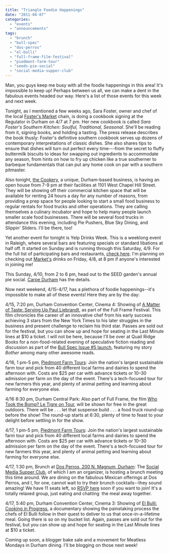 ```yaml
---
title: "Triangle Foodie Happenings"
date: "2011-04-07"
categories:
  - "events"
  - "announcements"
tags:
  - "brunch"
  - "bull-spec"
  - "dos-perros"
  - "el-bulli"
  - "full-frame-film-festival"
  - "piedmont-farm-tour"
  - "seeds-pie-social"
  - "social-media-supper-club"
---
```


Man, you guys keep me busy with all the foodie happenings in this area! It's impossible to keep up! Perhaps between us all, we can make a dent in the fabulous events headed our way. Here's a list of those events for this week and next week.

Tonight, as I mentioned a few weeks ago, Sara Foster, owner and chef of the local [Foster's Market](http://www.thegourmez.com/?p=2119) chain, is doing a cookbook signing at the Regulator in Durham on 4/7 at 7 pm. Her new cookbook is called _Sara Foster's Southern Kitchen: Soulful, Traditional, Seasonal_. She'll be reading from it, signing books, and holding a tasting. The press release describes the book thusly: Foster's definitive southern cookbook serves up dozens of contemporary interpretations of classic dishes. She also shares tips to ensure that dishes will turn out perfect every time---from the secret to fluffy buttermilk biscuits to ideas for swapping out ingredients to accommodate any season, from hints on how to fry up chicken like a true southerner to barbeque fundamentals that can put any home cook on par with a southern pitmaster.

Also tonight, [the Cookery](http://www.durhamcookery.com/), a unique, Durham-based business, is having an open house from 7-9 pm at their facilities at 1101 West Chapel Hill Street. They will be showing off their commercial kitchen space that will be available for renting 24 hours a day for any number of reasons, from providing a prep space for people looking to start a small food business to regular rentals for food trucks and other operations. They are calling themselves a culinary incubator and hope to help many people launch smaller scale food businesses. There will be several food trucks in attendance this evening, including Pie Pushers, Blue Sky Dining, and Slippin' Sliders. I'll be there, too!

Yet another event for tonight is Yelp Drinks Week. This is a weeklong event in Raleigh, where several bars are featuring specials or standard libations at half off. It started on Sunday and is running through this Saturday, 4/9. For the full list of participating bars and restaurants, [check here](http://www.yelp.com/events/raleigh-yelp-drinks). I'm planning on checking out [Market's](http://www.thegourmez.com/?p=1992) drinks on Friday, 4/8, at 8 pm if anyone's interested in joining me!

This Sunday, 4/10, from 2 to 6 pm, head out to the SEED garden's annual pie social. [Carpe Durham](https://thegourmez-wpmedia.s3.amazonaws.com/2011/03/29/seeds-pie-social/) has the details.

Now next weekend, 4/15-4/17, has a plethora of foodie happenings--it's impossible to make all of these events! Here they are by the day:

4/15, 7:20 pm, Durham Convention Center, Cinema 4: Showing of [A Matter of Taste: Serving Up Paul Liebrandt](http://www.fullframefest.org/more_film_info.php?id=3970), as part of the Full Frame Festival. This film chronicles the career of an innovative chef from his early success achieving 3 stars from the New York Times to his later struggles in the business and present challenge to reclaim his third star. Passes are sold out for the festival, but you can show up and hope for seating in the Last Minute lines at $10 a ticket. I will not be here, because I'll be over at Quail Ridge Books for a non-food-related evening of speculative fiction reading and discussion as part of the [Bull Spec Issue #5 launch](https://www.facebook.com/event.php?eid=148924758504468), featuring my story _Bother_ among many other awesome reads.

4/16, 1 pm-5 pm, [Piedmont Farm Tours](http://www.carolinafarmstewards.org/pft2011.shtml): Join the nation's largest sustainable farm tour and pick from 40 different local farms and dairies to spend the afternoon with. Costs are $25 per car with advance tickets or $10–$30 admission per farm on the day of the event. There's a tech-focused tour for new farmers this year, and plenty of animal petting and learning about farming for everyone else.

4/16 8:30 pm, Durham Central Park: Also part of Full Frame, the film [Who Took the Bomp? Le Tigre on Tour](http://www.fullframefest.org/more_film_info.php?id=4019), will be shown for free in the great outdoors. There will be . . . let that suspense build . . . a food truck round-up before the show! The round-up starts at 6:30, plenty of time to feast to your delight before settling in for the show.

4/17, 1 pm-5 pm, [Piedmont Farm Tours](http://www.carolinafarmstewards.org/pft2011.shtml): Join the nation's largest sustainable farm tour and pick from 40 different local farms and dairies to spend the afternoon with. Costs are $25 per car with advance tickets or $10–$30 admission per farm on the day of the event. There's a tech-focused tour for new farmers this year, and plenty of animal petting and learning about farming for everyone else.

4/17, 1:30 pm, Brunch at [Dos Perros, 200 N. Magnum, Durham](http://dosperrosrestaurant.com/): The [Social Media Supper Club](http://smsc.tumblr.com/), of which I am an organizer, is hosting a brunch meeting this time around. We are dining on the fabulous Mexican offerings at Dos Perros, and I, for one, cannot wait to try their brunch cocktails--they sound amazing! We have 11 seats left, so [RSVP here](http://www.amiando.com/SMBC.html) soon if you want to join! It's a totally relaxed group, just eating and chatting  the meal away together.

4/17, 5:40 pm, Durham Convention Center, Cinema 3: Showing of [El Bulli: Cooking in Progress](http://www.fullframefest.org/more_film_info.php?id=4004), a documentary showing the painstaking process the chefs of El Bulli follow in their quest to deliver to us that once-in-a-lifetime meal. Going there is so on my bucket list. Again, passes are sold out for the festival, but you can show up and hope for seating in the Last Minute lines at $10 a ticket.

Coming up soon, a blogger bake sale and a movement for Meatless Mondays in Durham dining. I'll be blogging on those next week!
